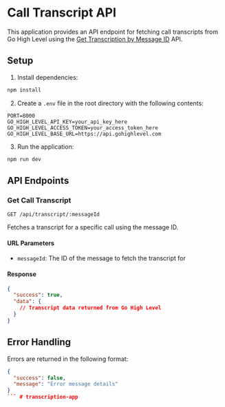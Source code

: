 # Call Transcript API

This application provides an API endpoint for fetching call transcripts from Go High Level using the [Get Transcription by Message ID](https://highlevel.stoplight.io/docs/integrations/9f8e2c1696a55-get-transcription-by-message-id) API.

## Setup

1. Install dependencies:
```bash
npm install
```

2. Create a `.env` file in the root directory with the following contents:
```
PORT=8000
GO_HIGH_LEVEL_API_KEY=your_api_key_here
GO_HIGH_LEVEL_ACCESS_TOKEN=your_access_token_here
GO_HIGH_LEVEL_BASE_URL=https://api.gohighlevel.com
```

3. Run the application:
```bash
npm run dev
```

## API Endpoints

### Get Call Transcript

```
GET /api/transcript/:messageId
```

Fetches a transcript for a specific call using the message ID.

#### URL Parameters

- `messageId`: The ID of the message to fetch the transcript for

#### Response

```json
{
  "success": true,
  "data": {
    // Transcript data returned from Go High Level
  }
}
```

## Error Handling

Errors are returned in the following format:

```json
{
  "success": false,
  "message": "Error message details"
}
``` #   t r a n s c r i p t i o n - a p p 
 
 